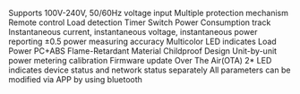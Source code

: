 Supports 100V-240V, 50/60Hz voltage input
Multiple protection mechanism
Remote control
Load detection
Timer Switch
Power Consumption track
Instantaneous current, instantaneous voltage, instantaneous power reporting
±0.5 power measuring accuracy
Multicolor LED indicates Load Power
PC+ABS Flame-Retardant Material
Childproof Design
Unit-by-unit power metering calibration
Firmware update Over The Air(OTA)
2* LED indicates device status and network status separately
All parameters can be modified via APP by using bluetooth
